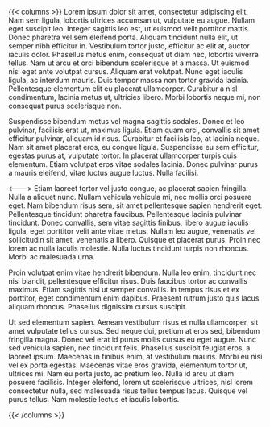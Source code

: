 {{< columns >}}
Lorem ipsum dolor sit amet, consectetur adipiscing elit. Nam sem ligula, lobortis ultrices accumsan ut, vulputate eu augue. Nullam eget suscipit leo. Integer sagittis leo est, ut euismod velit porttitor mattis. Donec pharetra vel sem eleifend porta. Aliquam tincidunt nulla elit, ut semper nibh efficitur in. Vestibulum tortor justo, efficitur ac elit at, auctor iaculis dolor. Phasellus metus enim, consequat ut diam nec, lobortis viverra tellus. Nam ut arcu et orci bibendum scelerisque et a massa. Ut euismod nisl eget ante volutpat cursus. Aliquam erat volutpat. Nunc eget iaculis ligula, ac interdum mauris. Duis tempor massa non tortor gravida lacinia. Pellentesque elementum elit eu placerat ullamcorper. Curabitur a nisl condimentum, lacinia metus ut, ultricies libero. Morbi lobortis neque mi, non consequat purus scelerisque non.

Suspendisse bibendum metus vel magna sagittis sodales. Donec et leo pulvinar, facilisis erat ut, maximus ligula. Etiam quam orci, convallis sit amet efficitur pulvinar, aliquam id risus. Curabitur et facilisis leo, at lacinia neque. Nam sit amet placerat eros, eu congue ligula. Suspendisse eu sem efficitur, egestas purus at, vulputate tortor. In placerat ullamcorper turpis quis elementum. Etiam volutpat eros vitae sodales lacinia. Donec pulvinar purus a mauris eleifend, vitae luctus augue luctus. Nulla facilisi.

<--->
Etiam laoreet tortor vel justo congue, ac placerat sapien fringilla. Nulla a aliquet nunc. Nullam vehicula vehicula mi, nec mollis orci posuere eget. Nam bibendum risus sem, sit amet pellentesque sapien hendrerit eget. Pellentesque tincidunt pharetra faucibus. Pellentesque lacinia pulvinar tincidunt. Donec convallis, sem vitae sagittis finibus, libero augue iaculis ligula, eget porttitor velit ante vitae metus. Nullam leo augue, venenatis vel sollicitudin sit amet, venenatis a libero. Quisque et placerat purus. Proin nec lorem ac nulla iaculis molestie. Nulla luctus tincidunt turpis non rhoncus. Morbi ac malesuada urna.

Proin volutpat enim vitae hendrerit bibendum. Nulla leo enim, tincidunt nec nisi blandit, pellentesque efficitur risus. Duis faucibus tortor ac convallis maximus. Etiam sagittis nisi ut semper convallis. In tempus risus et ex porttitor, eget condimentum enim dapibus. Praesent rutrum justo quis lacus aliquam rhoncus. Phasellus dignissim cursus suscipit.

Ut sed elementum sapien. Aenean vestibulum risus et nulla ullamcorper, sit amet vulputate tellus cursus. Sed neque dui, pretium at eros sed, bibendum fringilla magna. Donec vel erat id purus mollis cursus eu eget augue. Nunc sed vehicula sapien, nec tincidunt felis. Phasellus suscipit feugiat eros, a laoreet ipsum. Maecenas in finibus enim, at vestibulum mauris. Morbi eu nisi vel ex porta egestas. Maecenas vitae eros gravida, elementum tortor ut, ultrices mi. Nam eu porta justo, ac pretium leo. Nulla id arcu ut diam posuere facilisis. Integer eleifend, lorem ut scelerisque ultrices, nisl lorem consectetur nulla, sed malesuada risus tellus tempus lacus. Quisque vel purus tellus. Nam molestie lectus et iaculis lobortis.

{{< /columns >}}